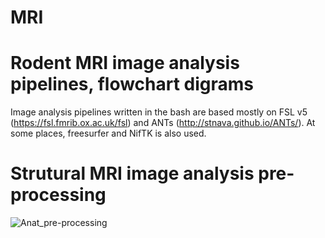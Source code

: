 #                       MRI
# Rodent MRI image analysis pipelines, flowchart digrams

Image analysis pipelines written in the bash are based mostly on FSL v5 (https://fsl.fmrib.ox.ac.uk/fsl) and ANTs (http://stnava.github.io/ANTs/). At some places, freesurfer and NifTK is also used.


# Strutural MRI image analysis pre-processing
![Anat_pre-processing](https://user-images.githubusercontent.com/78094939/135228509-d15c42dd-bc68-4363-9a3a-aab27a8bc12f.png)
